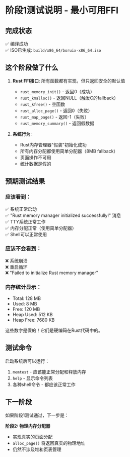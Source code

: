 # 阶段1测试说明 - 最小可用FFI

## 完成状态
✅ 编译成功  
✅ ISO已生成: `build/x86_64/boruix-x86_64.iso`

## 这个阶段做了什么

1. **Rust FFI接口**: 所有函数都有实现，但只返回安全的默认值
   - `rust_memory_init()` - 返回0（成功）
   - `rust_kmalloc()` - 返回NULL（触发C的fallback）
   - `rust_kfree()` - 空函数
   - `rust_alloc_page()` - 返回0（失败）
   - `rust_map_page()` - 返回-1（失败）
   - `rust_memory_summary()` - 返回假数据

2. **系统行为**: 
   - Rust内存管理器"假装"初始化成功
   - 所有内存分配都使用简单分配器（8MB fallback）
   - 页面操作不可用
   - 统计数据是假的

## 预期测试结果

### 应该看到：
✅ 系统正常启动  
✅ "Rust memory manager initialized successfully!" 消息  
✅ TTY系统正常工作  
✅ 内存分配正常（使用简单分配器）  
✅ Shell可以正常使用  

### 应该不会看到：
❌ 系统崩溃  
❌ 重启循环  
❌ "Failed to initialize Rust memory manager"  

### 内存统计显示：
- Total: 128 MB
- Used: 8 MB  
- Free: 120 MB
- Heap Used: 512 KB
- Heap Free: 7680 KB

这些数字是假的！它们是硬编码在Rust代码中的。

## 测试命令

启动系统后可以运行：
1. `memtest` - 应该能正常分配和释放内存
2. `help` - 显示命令列表
3. 各种shell命令 - 都应该正常工作

## 下一阶段

如果阶段1测试通过，下一步是：

**阶段2: 物理内存分配器**
- 实现真实的页面分配
- `alloc_page()` 将返回真实的物理地址
- 仍然不涉及堆和页表管理

